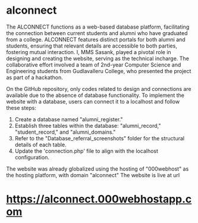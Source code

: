 # alconnect

The ALCONNECT functions as a web-based database platform, facilitating the connection between current students and alumni who have graduated from a college. ALCONNECT features distinct portals for both alumni and students, ensuring that relevant details are accessible to both parties, fostering mutual interaction. I, MMS Sasank, played a pivotal role in designing and creating the website, serving as the technical incharge. The collaborative effort involved a team of 2nd-year Computer Science and Engineering students from Gudlavalleru College, who presented the project as part of a hackathon.

On the GitHub repository, only codes related to design and connections are available due to the absence of database functionality. To implement the website with a database, users can connect it to a localhost and follow these steps:
  1. Create a database named "alumni_register."
  2. Establish three tables within the database: "alumni_record," "student_record," and "alumni_domains."
  3. Refer to the "Database_referral_screenshots" folder for the structural details of each table.
  4. Update the 'connection.php' file to align with the localhost configuration.

 The website was already globalized using the hosting of "000webhost" as the hosting platform, with domain "alconnect"
 The website is live at url 
 # https://alconnect.000webhostapp.com
